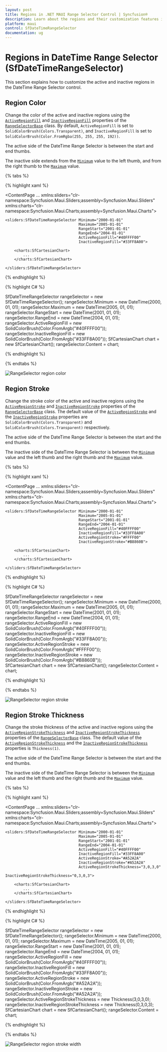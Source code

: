 ```yaml
---
layout: post
title: Regions in .NET MAUI Range Selector Control | Syncfusion®
description: Learn about the regions and their customization features in the .NET MAUI Range Selector (SfDateTimeRangeSelector) control and more.
platform: maui
control: SfDateTimeRangeSelector
documentation: ug
---
```


# Regions in DateTime Range Selector (SfDateTimeRangeSelector)

This section explains how to customize the active and inactive regions in the DateTime Range Selector control.

## Region Color

Change the color of the active and inactive regions using the [`ActiveRegionFill`](https://help.syncfusion.com/cr/maui/Syncfusion.Maui.Sliders.RangeSelectorBase-1.html#Syncfusion_Maui_Sliders_RangeSelectorBase_1_ActiveRegionFill) and [`InactiveRegionFill`](https://help.syncfusion.com/cr/maui/Syncfusion.Maui.Sliders.RangeSelectorBase-1.html#Syncfusion_Maui_Sliders_RangeSelectorBase_1_InactiveRegionFill) properties of the [`RangeSelectorBase`](https://help.syncfusion.com/cr/maui/Syncfusion.Maui.Sliders.RangeSelectorBase-1.html) class. By default, `ActiveRegionFill` is set to `SolidColorBrush(Colors.Transparent)`, and `InactiveRegionFill` is set to `SolidColorBrush(Color.FromRgba(255, 255, 255, 192))`.

The active side of the DateTime Range Selector is between the start and end thumbs.

The inactive side extends from the [`Minimum`](https://help.syncfusion.com/cr/maui/Syncfusion.Maui.Sliders.RangeView-1.html#Syncfusion_Maui_Sliders_RangeView_1_Minimum) value to the left thumb, and from the right thumb to the [`Maximum`](https://help.syncfusion.com/cr/maui/Syncfusion.Maui.Sliders.RangeView-1.html#Syncfusion_Maui_Sliders_RangeView_1_Maximum) value.

{% tabs %}

{% highlight xaml %}

<ContentPage 
             ...
             xmlns:sliders="clr-namespace:Syncfusion.Maui.Sliders;assembly=Syncfusion.Maui.Sliders"
             xmlns:charts="clr-namespace:Syncfusion.Maui.Charts;assembly=Syncfusion.Maui.Charts">

    <sliders:SfDateTimeRangeSelector Minimum="2000-01-01"
                                     Maximum="2005-01-01"
                                     RangeStart="2001-01-01"
                                     RangeEnd="2004-01-01"
                                     ActiveRegionFill="#40FFFF00"
                                     InactiveRegionFill="#33FF8A00">

        <charts:SfCartesianChart>
            ...
        </charts:SfCartesianChart>

    </sliders:SfDateTimeRangeSelector>
</ContentPage>

{% endhighlight %}

{% highlight C# %}

SfDateTimeRangeSelector rangeSelector = new SfDateTimeRangeSelector();
rangeSelector.Minimum = new DateTime(2000, 01, 01);
rangeSelector.Maximum = new DateTime(2005, 01, 01);
rangeSelector.RangeStart = new DateTime(2001, 01, 01); 
rangeSelector.RangeEnd = new DateTime(2004, 01, 01);  
rangeSelector.ActiveRegionFill = new SolidColorBrush(Color.FromArgb("#40FFFF00"));    
rangeSelector.InactiveRegionFill = new SolidColorBrush(Color.FromArgb("#33FF8A00")); 
SfCartesianChart chart = new SfCartesianChart();
rangeSelector.Content = chart;
        
{% endhighlight %}

{% endtabs %}

![RangeSelector region color](images/regions/region_color.png)

## Region Stroke

Change the stroke color of the active and inactive regions using the [`ActiveRegionStroke`](https://help.syncfusion.com/cr/maui/Syncfusion.Maui.Sliders.RangeSelectorBase-1.html#Syncfusion_Maui_Sliders_RangeSelectorBase_1_ActiveRegionStroke) and [`InactiveRegionStroke`](https://help.syncfusion.com/cr/maui/Syncfusion.Maui.Sliders.RangeSelectorBase-1.html#Syncfusion_Maui_Sliders_RangeSelectorBase_1_InactiveRegionStroke) properties of the [`RangeSelectorBase`](https://help.syncfusion.com/cr/maui/Syncfusion.Maui.Sliders.RangeSelectorBase-1.html) class. The default value of the [`ActiveRegionStroke`](https://help.syncfusion.com/cr/maui/Syncfusion.Maui.Sliders.RangeSelectorBase-1.html#Syncfusion_Maui_Sliders_RangeSelectorBase_1_ActiveRegionStroke) and the [`InactiveRegionStroke`](https://help.syncfusion.com/cr/maui/Syncfusion.Maui.Sliders.RangeSelectorBase-1.html#Syncfusion_Maui_Sliders_RangeSelectorBase_1_InactiveRegionStroke) properties are `SolidColorBrush(Colors.Transparent)` and `SolidColorBrush(Colors.Transparent)` respectively.

The active side of the DateTime Range Selector is between the start and the end thumbs.

The inactive side of the DateTime Range Selector is between the [`Minimum`](https://help.syncfusion.com/cr/maui/Syncfusion.Maui.Sliders.RangeView-1.html#Syncfusion_Maui_Sliders_RangeView_1_Minimum) value and the left thumb and the right thumb and the [`Maximum`](https://help.syncfusion.com/cr/maui/Syncfusion.Maui.Sliders.RangeView-1.html#Syncfusion_Maui_Sliders_RangeView_1_Maximum) value.

{% tabs %}

{% highlight xaml %}

<ContentPage 
             ...
             xmlns:sliders="clr-namespace:Syncfusion.Maui.Sliders;assembly=Syncfusion.Maui.Sliders"
             xmlns:charts="clr-namespace:Syncfusion.Maui.Charts;assembly=Syncfusion.Maui.Charts">

    <sliders:SfDateTimeRangeSelector Minimum="2000-01-01"
                                     Maximum="2005-01-01"
                                     RangeStart="2001-01-01"
                                     RangeEnd="2004-01-01"
                                     ActiveRegionFill="#40FFFF00"
                                     InactiveRegionFill="#33FF8A00"
                                     ActiveRegionStroke="#FFFF00"
                                     InactiveRegionStroke="#B8860B">

        <charts:SfCartesianChart>
            ...
        </charts:SfCartesianChart>

    </sliders:SfDateTimeRangeSelector>
</ContentPage>

{% endhighlight %}

{% highlight C# %}

SfDateTimeRangeSelector rangeSelector = new SfDateTimeRangeSelector();
rangeSelector.Minimum = new DateTime(2000, 01, 01);
rangeSelector.Maximum = new DateTime(2005, 01, 01);
rangeSelector.RangeStart = new DateTime(2001, 01, 01); 
rangeSelector.RangeEnd = new DateTime(2004, 01, 01);  
rangeSelector.ActiveRegionFill = new SolidColorBrush(Color.FromArgb("#40FFFF00"));    
rangeSelector.InactiveRegionFill = new SolidColorBrush(Color.FromArgb("#33FF8A00")); 
rangeSelector.ActiveRegionStroke = new SolidColorBrush(Color.FromArgb("#FFFF00")); 
rangeSelector.InactiveRegionStroke = new SolidColorBrush(Color.FromArgb("#B8860B"));       
SfCartesianChart chart = new SfCartesianChart();
rangeSelector.Content = chart;
         
{% endhighlight %}

{% endtabs %}

![RangeSelector region stroke](images/regions/region_stroke.png)

## Region Stroke Thickness

Change the stroke thickness of the active and inactive regions using the [`ActiveRegionStrokeThickness`](https://help.syncfusion.com/cr/maui/Syncfusion.Maui.Sliders.RangeSelectorBase-1.html#Syncfusion_Maui_Sliders_RangeSelectorBase_1_ActiveRegionStrokeThickness) and [`InactiveRegionStrokeThickness`](https://help.syncfusion.com/cr/maui/Syncfusion.Maui.Sliders.RangeSelectorBase-1.html#Syncfusion_Maui_Sliders_RangeSelectorBase_1_InactiveRegionStrokeThickness) properties of the [`RangeSelectorBase`](https://help.syncfusion.com/cr/maui/Syncfusion.Maui.Sliders.RangeSelectorBase-1.html) class. The default value of the [`ActiveRegionStrokeThickness`](https://help.syncfusion.com/cr/maui/Syncfusion.Maui.Sliders.RangeSelectorBase-1.html#Syncfusion_Maui_Sliders_RangeSelectorBase_1_ActiveRegionStrokeThickness) and the [`InactiveRegionStrokeThickness`](https://help.syncfusion.com/cr/maui/Syncfusion.Maui.Sliders.RangeSelectorBase-1.html#Syncfusion_Maui_Sliders_RangeSelectorBase_1_InactiveRegionStrokeThickness) properties is `Thickness(1)`.

The active side of the DateTime Range Selector is between the start and the end thumbs.

The inactive side of the DateTime Range Selector is between the [`Minimum`](https://help.syncfusion.com/cr/maui/Syncfusion.Maui.Sliders.RangeView-1.html#Syncfusion_Maui_Sliders_RangeView_1_Minimum) value and the left thumb and the right thumb and the [`Maximum`](https://help.syncfusion.com/cr/maui/Syncfusion.Maui.Sliders.RangeView-1.html#Syncfusion_Maui_Sliders_RangeView_1_Maximum) value.

{% tabs %}

{% highlight xaml %}

<ContentPage 
             ...
             xmlns:sliders="clr-namespace:Syncfusion.Maui.Sliders;assembly=Syncfusion.Maui.Sliders"
             xmlns:charts="clr-namespace:Syncfusion.Maui.Charts;assembly=Syncfusion.Maui.Charts">

    <sliders:SfDateTimeRangeSelector Minimum="2000-01-01"
                                     Maximum="2005-01-01"
                                     RangeStart="2001-01-01"
                                     RangeEnd="2004-01-01"
                                     ActiveRegionFill="#40FFFF00"
                                     InactiveRegionFill="#33FF8A00"
                                     ActiveRegionStroke="#A52A2A"
                                     InactiveRegionStroke="#A52A2A"
                                     ActiveRegionStrokeThickness="3,0,3,0"
                                     InactiveRegionStrokeThickness="0,3,0,3">

        <charts:SfCartesianChart>
            ...
        </charts:SfCartesianChart>

    </sliders:SfDateTimeRangeSelector>
</ContentPage>

{% endhighlight %}

{% highlight C# %}

SfDateTimeRangeSelector rangeSelector = new SfDateTimeRangeSelector();
rangeSelector.Minimum = new DateTime(2000, 01, 01);
rangeSelector.Maximum = new DateTime(2005, 01, 01);
rangeSelector.RangeStart = new DateTime(2001, 01, 01); 
rangeSelector.RangeEnd = new DateTime(2004, 01, 01);  
rangeSelector.ActiveRegionFill = new SolidColorBrush(Color.FromArgb("#40FFFF00"));    
rangeSelector.InactiveRegionFill = new SolidColorBrush(Color.FromArgb("#33FF8A00")); 
rangeSelector.ActiveRegionStroke = new SolidColorBrush(Color.FromArgb("#A52A2A")); 
rangeSelector.InactiveRegionStroke = new SolidColorBrush(Color.FromArgb("#A52A2A"));       
rangeSelector.ActiveRegionStrokeThickness = new Thickness(3,0,3,0);
rangeSelector.InactiveRegionStrokeThickness = new Thickness(0,3,0,3);
SfCartesianChart chart = new SfCartesianChart();
rangeSelector.Content = chart;
         
{% endhighlight %}

{% endtabs %}

![RangeSelector region stroke width](images/regions/region_stroke_width.png)
